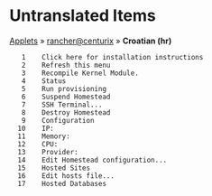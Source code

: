 # Untranslated Items
[Applets](../../../README.md) &#187; [rancher@centurix](../README.md) &#187; **Croatian (hr)**

       1	Click here for installation instructions
       2	Refresh this menu
       3	Recompile Kernel Module.
       4	Status
       5	Run provisioning
       6	Suspend Homestead
       7	SSH Terminal...
       8	Destroy Homestead
       9	Configuration
      10	IP: 
      11	Memory: 
      12	CPU: 
      13	Provider: 
      14	Edit Homestead configuration...
      15	Hosted Sites
      16	Edit hosts file...
      17	Hosted Databases
